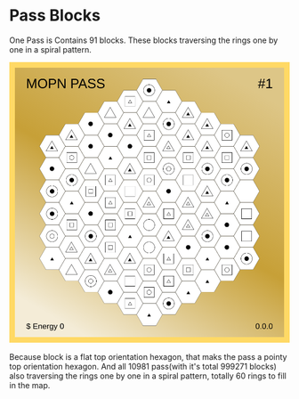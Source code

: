 # Pass Blocks

One Pass is Contains 91 blocks. These blocks traversing the rings one by one in a spiral pattern.

![](../../.gitbook/assets/%231demo.svg)

Because block is a flat top orientation hexagon, that maks the pass a pointy top orientation hexagon. And all 10981 pass(with it's total 999271 blocks) also traversing the rings one by one in a spiral pattern, totally 60 rings to fill in the map.
